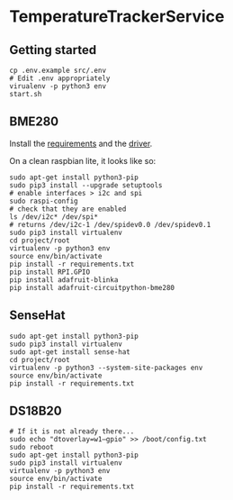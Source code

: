 # TemperatureTrackerService
## Getting started
```
cp .env.example src/.env
# Edit .env appropriately
virualenv -p python3 env
start.sh
```
## BME280
Install the [requirements](https://learn.adafruit.com/circuitpython-on-raspberrypi-linux/installing-circuitpython-on-raspberry-pi)
and the [driver](https://learn.adafruit.com/adafruit-bme280-humidity-barometric-pressure-temperature-sensor-breakout/python-circuitpython-test).

On a clean raspbian lite, it looks like so:

```
sudo apt-get install python3-pip
sudo pip3 install --upgrade setuptools
# enable interfaces > i2c and spi
sudo raspi-config
# check that they are enabled
ls /dev/i2c* /dev/spi*
# returns /dev/i2c-1 /dev/spidev0.0 /dev/spidev0.1
sudo pip3 install virtualenv
cd project/root
virtualenv -p python3 env
source env/bin/activate
pip install -r requirements.txt
pip install RPI.GPIO
pip install adafruit-blinka
pip install adafruit-circuitpython-bme280
```

## SenseHat

```
sudo apt-get install python3-pip
sudo pip3 install virtualenv
sudo apt-get install sense-hat
cd project/root
virtualenv -p python3 --system-site-packages env
source env/bin/activate
pip install -r requirements.txt
```

## DS18B20

```
# If it is not already there...
sudo echo "dtoverlay=w1–gpio" >> /boot/config.txt
sudo reboot
sudo apt-get install python3-pip
sudo pip3 install virtualenv
virtualenv -p python3 env
source env/bin/activate
pip install -r requirements.txt
```
